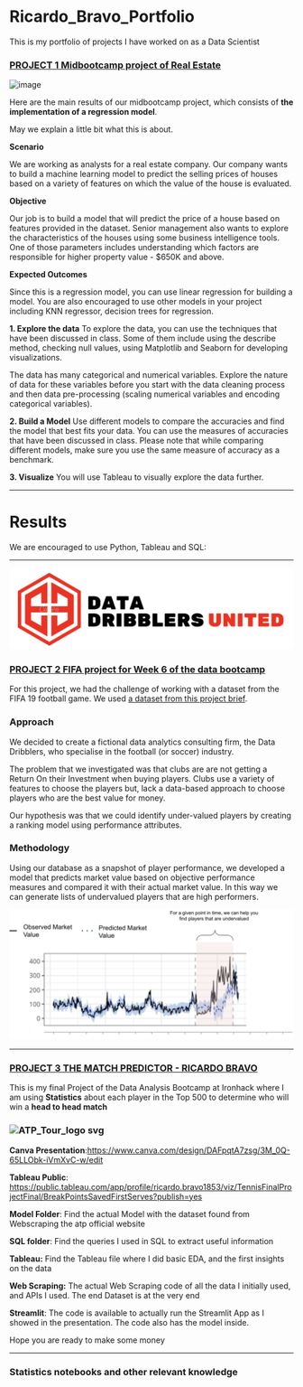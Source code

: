 # Ricardo_Bravo_Portfolio
This is my portfolio of projects I have worked on as a Data Scientist


### [PROJECT 1 Midbootcamp project of Real Estate](https://github.com/ricardobravo98/Mid-project-tapas-Ricardo/tree/main)

![image](https://user-images.githubusercontent.com/115892160/236526852-3f35ee94-5edc-4f4a-9fb6-24b27f308ec3.png)

Here are the main results of our midbootcamp project, which consists of **the implementation of a regression model**.

May we explain a little bit what this is about. 

**Scenario**

We are working as analysts for a real estate company. Our company wants to build a machine learning model to predict the selling prices of houses based on a variety of features on which the value of the house is evaluated.

**Objective**

Our job is to build a model that will predict the price of a house based on features provided in the dataset. Senior management also wants to explore the characteristics of the houses using some business intelligence tools. One of those parameters includes understanding which factors are responsible for higher property value - $650K and above.

**Expected Outcomes**

Since this is a regression model, you can use linear regression for building a model. You are also encouraged to use other models in your project including KNN regressor, decision trees for regression.

**1. Explore the data**
To explore the data, you can use the techniques that have been discussed in class. Some of them include using the describe method, checking null values, using Matplotlib and Seaborn for developing visualizations.

The data has many categorical and numerical variables. Explore the nature of data for these variables before you start with the data cleaning process and then data pre-processing (scaling numerical variables and encoding categorical variables).

**2. Build a Model**
Use different models to compare the accuracies and find the model that best fits your data. You can use the measures of accuracies that have been discussed in class. Please note that while comparing different models, make sure you use the same measure of accuracy as a benchmark.

**3. Visualize**
You will use Tableau to visually explore the data further.

***
# Results
We are encouraged to use Python, Tableau and SQL: 

***
![Logo](https://github.com/ocaoimh/fifa_project_RJC/blob/main/resources/logo.png)

### [PROJECT 2  FIFA project for Week 6 of the data bootcamp](https://github.com/ricardobravo98/fifa_project_RJC-Ricardo/blob/main/README.md)
For this project, we had the challenge of working with a dataset from the FIFA 19 football game. We used  [a dataset from this project brief](https://github.com/ironhack-edu/data_mid_bootcamp_project_FIFA_MoneyBall/blob/master/project_details.md). 

### Approach
We decided to create a fictional data analytics consulting firm, the Data Dribblers, who specialise in the football (or soccer) industry. 

The problem that we investigated was that clubs are are not getting a Return On their Investment when buying players. Clubs use a variety of features to choose the players but, lack a data-based approach to choose players who are the best value for money.

Our hypothesis was that we could identify under-valued players by creating a ranking model using performance attributes.

### Methodology
Using our database as a snapshot of player performance, we developed a model that predicts market value based on objective performance measures and compared it with their actual market value. In this way we can generate lists of undervalued players that are high performers.

![methodo](https://github.com/ocaoimh/fifa_project_RJC/blob/main/resources/methodo.png)

***



### [PROJECT 3 THE MATCH PREDICTOR - RICARDO BRAVO](https://github.com/ricardobravo98/Final-Project-Tennis/tree/main)
This is my final Project of the Data Analysis Bootcamp at Ironhack where I am using **Statistics** about each player in the Top 500 to determine who will win a **head to head match**

### ![ATP_Tour_logo svg](https://github.com/ricardobravo98/Final-Project-Tennis/assets/123763158/71651fdf-93e6-4ea5-b731-ad0f87ca87de)



**Canva Presentation**:https://www.canva.com/design/DAFpqtA7zsg/3M_0Q-65LLObk-iVmXvC-w/edit

**Tableau Public**: https://public.tableau.com/app/profile/ricardo.bravo1853/viz/TennisFinalProjectFinal/BreakPointsSavedFirstServes?publish=yes

**Model Folder**: Find the actual Model with the dataset found from Webscraping the atp official website

**SQL folder**: Find the queries I used in SQL to extract useful information

**Tableau:** Find the Tableau file where I did basic EDA, and the first insights on the data

**Web Scraping:** The actual Web Scraping code of all the data I initially used, and APIs I used. The end Dataset is at the very end

**Streamlit**: The code is available to actually run the Streamlit App as I showed in the presentation. The code also has the model inside.

Hope you are ready to make some money

***

### Statistics notebooks and other relevant knowledge


